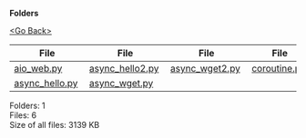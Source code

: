 **Folders**

[&lt;Go Back&gt;](../right.html)

<table><thead><tr class="header"><th><strong>File</strong></th><th><strong>File</strong></th><th><strong>File</strong></th><th><strong>File</strong></th></tr></thead><tbody><tr class="odd"><td><a href="aio_web.py">aio_web.py</a> </td><td><a href="async_hello2.py">async_hello2.py</a> </td><td><a href="async_wget2.py">async_wget2.py</a> </td><td><a href="coroutine.py">coroutine.py</a> </td></tr><tr class="even"><td><a href="async_hello.py">async_hello.py</a> </td><td><a href="async_wget.py">async_wget.py</a> </td><td></td><td></td></tr></tbody></table>

Folders: 1  
Files: 6  
Size of all files: 3139 KB
